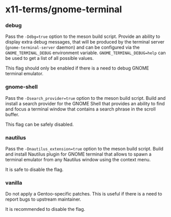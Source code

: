 # x11-terms/gnome-terminal

### debug
Pass the `-Ddbg=true` option to the meson build script. Provide an ability to display extra debug messages, that will be produced by the terminal server (`gnome-terminal-server` daemon) and can be configured via the `GNOME_TERMINAL_DEBUG` environment variable. `GNOME_TERMINAL_DEBUG=help` can be used to get a list of all possible values.

This flag should only be enabled if there is a need to debug GNOME terminal emulator.

### gnome-shell
Pass the `-Dsearch_provider=true` option to the meson build script. Build and install a search provider for the GNOME Shell that provides an ability to find and focus a terminal window that contains a search phrase in the scroll buffer.

This flag can be safely disabled.

### nautilus
Pass the `-Dnautilus_extension=true` option to the meson build script. Build and install Nautilus plugin for GNOME terminal that allows to spawn a terminal emulator from any Nautilus window using the context menu.

It is safe to disable the flag.

### vanilla
Do not apply a Gentoo-specific patches. This is useful if there is a need to report bugs to upstream maintainer.

It is recommended to disable the flag.
